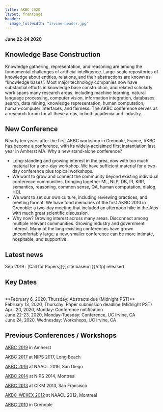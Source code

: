 ```yaml
---
title: AKBC 2020
layout: frontpage
header:
  image_fullwidth: "irvine-header.jpg"
---
```


#### June 22-24 2020

## Knowledge Base Construction

Knowledge gathering, representation, and reasoning are among the fundamental challenges of artificial intelligence. Large-scale repositories of knowledge about entities, relations, and their abstractions are known as “knowledge bases”. Most major technology companies now have substantial efforts in knowledge base construction, and related scholarly work spans many research areas, including machine learning, natural language processing, computer vision, information integration, databases, search, data mining, knowledge representation, human computation, human-computer interfaces, and fairness. The AKBC conference serves as a research forum for all these areas, in both academia and industry.

## New Conference

Nearly ten years after the first AKBC workshop in Grenoble, France, AKBC has become a conference, with its widely-acclaimed first instantiation last year in Amherst MA. Why a new stand-alone conference?

- Long-standing and growing interest in the area, now with too much material for a one-day workshop. We have sufficient material for a two-day conference plus topical workshops.
- We want to grow and connect the community beyond existing individual conference communities, bringing together ML, NLP, DB, IR, KRR, semantics, reasoning, common sense, QA, human computation, dialog, HCI.
- We want to set our own culture, including reviewing practices, and meeting format. We have fond memories of the first AKBC 2010 in Grenoble: a two-day meeting that included an afternoon hike in the Alps with much great scientific discussion.
- Why now? Growing interest across many areas. Disconnect among multiple relevant communities. Growing industry and government interest. Many of the long-existing conferences have grown uncomfortably large; a new, smaller conference can be more intimate, hospitable, and supportive.

## Latest news

Sep 2019 : [Call for Papers]({{ site.baseurl }}/cfp) released <br />

<a name="dates"></a>

## Key Dates

<br />
**February 6, 2020, Thursday: Abstracts due (Midnight PST)**<br />
February 13, 2020, Thursday: Paper submission deadline (Midnight PST)<br />
April 20, 2020, Monday: Conference notification<br />
June 22-23, 2020, Monday-Tuesday: Conference, UC Irvine, CA<br />
June 24, 2020, Wednesday: Workshops, UC Irvine, CA<br />

## Previous Conferences / Workshops

[AKBC 2019](http://akbc.ws/2019) in Amherst

[AKBC 2017](http://akbc.ws/2017) at NIPS 2017, Long Beach

[AKBC 2016](http://akbc.ws/2016) at NAACL 2016, San Diego

[AKBC 2014](http://akbc.ws/2014) at NIPS 2014, Montreal

[AKBC 2013](http://akbc.ws/2013) at CIKM 2013, San Francisco

[AKBC-WEKEX 2012](http://akbcwekex2012.wordpress.com/) at NAACL 2012, Montreal

[AKBC 2010](http://videolectures.net/akbc2010_grenoble/) in Grenoble
